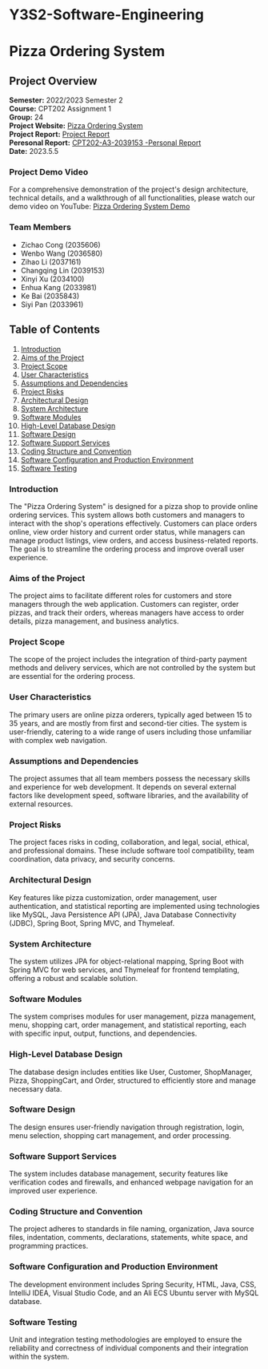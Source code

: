 # Y3S2-Software-Engineering

# Pizza Ordering System

## Project Overview

**Semester:** 2022/2023 Semester 2  
**Course:** CPT202 Assignment 1  
**Group:** 24  
**Project Website:** [Pizza Ordering System](http://121.199.161.166:8080/pizzaOrderingSys/login)  
**Project Report:** [Project Report](https://github.com/LCQck/Y3S2-Software-Engineering/blob/f6ca63b132bddc38618488f28dc40458fbdcd290/Project%20Report.pdf)  
**Peresonal Report:** [CPT202-A3-2039153 -Personal Report](https://github.com/LCQck/Y3S2-Software-Engineering/blob/5df9ae9095edd08453246a7c169fdbf3abd4f995/CPT202-A3-2039153%20-Personal%20Report.pdf)  
**Date:** 2023.5.5  

### Project Demo Video  

For a comprehensive demonstration of the project's design architecture, technical details, and a walkthrough of all functionalities, please watch our demo video on YouTube: [Pizza Ordering System Demo](https://www.youtube.com/watch?v=4T7PLrUN4U8)  


### Team Members

- Zichao Cong (2035606)
- Wenbo Wang (2036580)
- Zihao Li (2037161)
- Changqing Lin (2039153)
- Xinyi Xu (2034100)
- Enhua Kang (2033981)
- Ke Bai (2035843)
- Siyi Pan (2033961)

## Table of Contents

1. [Introduction](#introduction)
2. [Aims of the Project](#aims-of-the-project)
3. [Project Scope](#project-scope)
4. [User Characteristics](#user-characteristics)
5. [Assumptions and Dependencies](#assumptions-and-dependencies)
6. [Project Risks](#project-risks)
7. [Architectural Design](#architectural-design)
8. [System Architecture](#system-architecture)
9. [Software Modules](#software-modules)
10. [High-Level Database Design](#high-level-database-design)
11. [Software Design](#software-design)
12. [Software Support Services](#software-support-services)
13. [Coding Structure and Convention](#coding-structure-and-convention)
14. [Software Configuration and Production Environment](#software-configuration-and-production-environment)
15. [Software Testing](#software-testing)

### Introduction

The "Pizza Ordering System" is designed for a pizza shop to provide online ordering services. This system allows both customers and managers to interact with the shop's operations effectively. Customers can place orders online, view order history and current order status, while managers can manage product listings, view orders, and access business-related reports. The goal is to streamline the ordering process and improve overall user experience.

### Aims of the Project

The project aims to facilitate different roles for customers and store managers through the web application. Customers can register, order pizzas, and track their orders, whereas managers have access to order details, pizza management, and business analytics.

### Project Scope

The scope of the project includes the integration of third-party payment methods and delivery services, which are not controlled by the system but are essential for the ordering process.

### User Characteristics

The primary users are online pizza orderers, typically aged between 15 to 35 years, and are mostly from first and second-tier cities. The system is user-friendly, catering to a wide range of users including those unfamiliar with complex web navigation.

### Assumptions and Dependencies

The project assumes that all team members possess the necessary skills and experience for web development. It depends on several external factors like development speed, software libraries, and the availability of external resources.

### Project Risks

The project faces risks in coding, collaboration, and legal, social, ethical, and professional domains. These include software tool compatibility, team coordination, data privacy, and security concerns.

### Architectural Design

Key features like pizza customization, order management, user authentication, and statistical reporting are implemented using technologies like MySQL, Java Persistence API (JPA), Java Database Connectivity (JDBC), Spring Boot, Spring MVC, and Thymeleaf.

### System Architecture

The system utilizes JPA for object-relational mapping, Spring Boot with Spring MVC for web services, and Thymeleaf for frontend templating, offering a robust and scalable solution.

### Software Modules

The system comprises modules for user management, pizza management, menu, shopping cart, order management, and statistical reporting, each with specific input, output, functions, and dependencies.

### High-Level Database Design

The database design includes entities like User, Customer, ShopManager, Pizza, ShoppingCart, and Order, structured to efficiently store and manage necessary data.

### Software Design

The design ensures user-friendly navigation through registration, login, menu selection, shopping cart management, and order processing.

### Software Support Services

The system includes database management, security features like verification codes and firewalls, and enhanced webpage navigation for an improved user experience.

### Coding Structure and Convention

The project adheres to standards in file naming, organization, Java source files, indentation, comments, declarations, statements, white space, and programming practices.

### Software Configuration and Production Environment
The development environment includes Spring Security, HTML, Java, CSS, IntelliJ IDEA, Visual Studio Code, and an Ali ECS Ubuntu server with MySQL database​​.

### Software Testing
Unit and integration testing methodologies are employed to ensure the reliability and correctness of individual components and their integration within the system​​.
